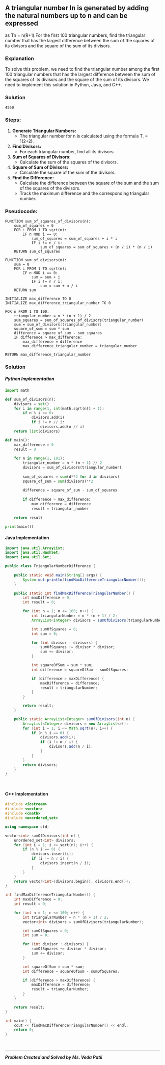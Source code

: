 ## A triangular number In is generated by adding the natural numbers up to n and can be expressed
as Tn = n(R+1).For the first 100 triangular numbers, find the triangular number that has the largest difference
between the sum of the squares of its divisors and the square of the sum of its divisors.

### Explanation
To solve this problem, we need to find the triangular number among the first 100 triangular numbers
that has the largest difference between the sum of the squares of its divisors and the square of the
sum of its divisors. We need to implement this solution in Python, Java, and C++.


### Solution

```
4560
```

### Steps:

1. **Generate Triangular Numbers:**
    - The triangular number for n is calculated using the formula T, = 1(2+2).
2. **Find Divisors:**
    - For each triangular number, find all its divisors.
3. **Sum of Squares of Divisors:**
    - Calculate the sum of the squares of the divisors.
4. **Square of Sum of Divisors:**
    - Calculate the square of the sum of the divisors.
5. **Find the Difference:**
    - Calculate the difference between the square of the sum and the sum of the squares of the
   divisors.
    - Track the maximum difference and the corresponding triangular number.
### Pseudocode:

```text
FUNCTION sum_of_squares_of_divisors(n):
    sum_of_squares = 0
    FOR i FROM 1 TO sqrt(n):
        IF n MOD i == 0:
            sum_of_squares = sum_of_squares + i * i
            IF i != n / i:
                sum_of_squares = sum_of_squares + (n / i) * (n / i)
    RETURN sum_of_squares

FUNCTION sum_of_divisors(n):
    sum = 0
    FOR i FROM 1 TO sqrt(n):
        IF n MOD i == 0:
            sum = sum + i
            IF i != n / i:
                sum = sum + n / i
    RETURN sum

INITIALIZE max_difference TO 0
INITIALIZE max_difference_triangular_number TO 0

FOR n FROM 1 TO 100:
    triangular_number = n * (n + 1) / 2
    sum_squares = sum_of_squares_of_divisors(triangular_number)
    sum = sum_of_divisors(triangular_number)
    square_of_sum = sum * sum
    difference = square_of_sum - sum_squares
    IF difference > max_difference:
        max_difference = difference
        max_difference_triangular_number = triangular_number

RETURN max_difference_triangular_number

```

### Solution

##### Python Implementation
``` python
import math

def sum_of_divisors(n):
    divisors = set()
    for i in range(1, int(math.sqrt(n)) + 1):
        if n % i == 0:
            divisors.add(i)
            if i != n // i:
                divisors.add(n // i)
    return list(divisors)

def main():
    max_difference = 0
    result = 0
    
    for n in range(1, 101):
        triangular_number = n * (n + 1) // 2
        divisors = sum_of_divisors(triangular_number)
        
        sum_of_squares = sum(d**2 for d in divisors)
        square_of_sum = sum(divisors)**2
        
        difference = square_of_sum - sum_of_squares
        
        if difference > max_difference:
            max_difference = difference
            result = triangular_number
    
    return result

print(main())

```
#### Java Implementation
``` java
import java.util.ArrayList;
import java.util.HashSet;
import java.util.Set;

public class TriangularNumberDifference {
    
    public static void main(String[] args) {
        System.out.println(findMaxDifferenceTriangularNumber());
    }

    public static int findMaxDifferenceTriangularNumber() {
        int maxDifference = 0;
        int result = 0;

        for (int n = 1; n <= 100; n++) {
            int triangularNumber = n * (n + 1) / 2;
            ArrayList<Integer> divisors = sumOfDivisors(triangularNumber);

            int sumOfSquares = 0;
            int sum = 0;

            for (int divisor : divisors) {
                sumOfSquares += divisor * divisor;
                sum += divisor;
            }

            int squareOfSum = sum * sum;
            int difference = squareOfSum - sumOfSquares;

            if (difference > maxDifference) {
                maxDifference = difference;
                result = triangularNumber;
            }
        }

        return result;
    }

    public static ArrayList<Integer> sumOfDivisors(int n) {
        ArrayList<Integer> divisors = new ArrayList<>();
        for (int i = 1; i <= Math.sqrt(n); i++) {
            if (n % i == 0) {
                divisors.add(i);
                if (i != n / i) {
                    divisors.add(n / i);
                }
            }
        }
        return divisors;
    }
}

    
```
#### C++ Implementation
``` cpp
#include <iostream>
#include <vector>
#include <cmath>
#include <unordered_set>

using namespace std;

vector<int> sumOfDivisors(int n) {
    unordered_set<int> divisors;
    for (int i = 1; i <= sqrt(n); i++) {
        if (n % i == 0) {
            divisors.insert(i);
            if (i != n / i) {
                divisors.insert(n / i);
            }
        }
    }
    return vector<int>(divisors.begin(), divisors.end());
}

int findMaxDifferenceTriangularNumber() {
    int maxDifference = 0;
    int result = 0;

    for (int n = 1; n <= 100; n++) {
        int triangularNumber = n * (n + 1) / 2;
        vector<int> divisors = sumOfDivisors(triangularNumber);

        int sumOfSquares = 0;
        int sum = 0;

        for (int divisor : divisors) {
            sumOfSquares += divisor * divisor;
            sum += divisor;
        }

        int squareOfSum = sum * sum;
        int difference = squareOfSum - sumOfSquares;

        if (difference > maxDifference) {
            maxDifference = difference;
            result = triangularNumber;
        }
    }

    return result;
}

int main() {
    cout << findMaxDifferenceTriangularNumber() << endl;
    return 0;
}

   
```
***
***Problem Created and Solved by Ms. Veda Patil***
